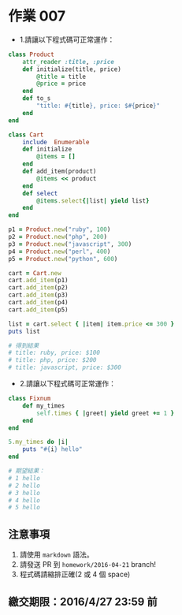# 作業 007

* 1.請讓以下程式碼可正常運作：

```ruby
class Product
	attr_reader :title, :price
	def initialize(title, price)
		@title = title
		@price = price
	end
	def to_s
		"title: #{title}, price: $#{price}"
	end
end

class Cart
	include  Enumerable
	def initialize
		@items = []
	end
	def add_item(product)
		@items << product
	end
	def select
		@items.select{|list| yield list}
	end
end

p1 = Product.new("ruby", 100)
p2 = Product.new("php", 200)
p3 = Product.new("javascript", 300)
p4 = Product.new("perl", 400)
p5 = Product.new("python", 600)

cart = Cart.new
cart.add_item(p1)
cart.add_item(p2)
cart.add_item(p3)
cart.add_item(p4)
cart.add_item(p5)

list = cart.select { |item| item.price <= 300 }
puts list

# 得到結果
# title: ruby, price: $100
# title: php, price: $200
# title: javascript, price: $300
```

* 2.請讓以下程式碼可正常運作：

```ruby
class Fixnum
	def my_times
		self.times { |greet| yield greet += 1 }
	end
end

5.my_times do |i|
	puts "#{i} hello"
end

# 期望結果：
# 1 hello
# 2 hello
# 3 hello
# 4 hello
# 5 hello
```

## 注意事項

1. 請使用 `markdown` 語法。
2. 請發送 PR 到 `homework/2016-04-21` branch!
3. 程式碼請縮排正確(2 或 4 個 space)

## 繳交期限：2016/4/27 23:59 前
